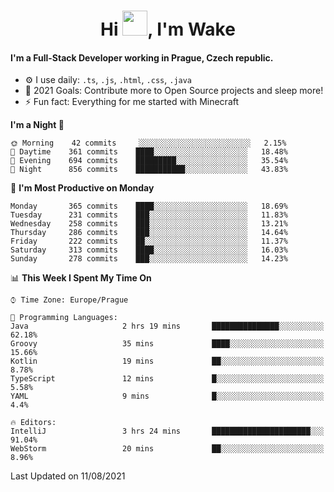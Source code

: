 <h1 align="center">Hi <img src="https://raw.githubusercontent.com/MrWakeCZ/MrWakeCZ/master/Hi.gif" width="40px" />, I'm Wake</h1>

#### I'm a Full-Stack Developer working in Prague, Czech republic.
- ⚙️ I use daily: `.ts`, `.js`, `.html`, `.css`, `.java`
- 🥅 2021 Goals: Contribute more to Open Source projects and sleep more!
- ⚡ Fun fact: Everything for me started with Minecraft

<!--START_SECTION:waka-->
**I'm a Night 🦉** 

```text
🌞 Morning    42 commits     ░░░░░░░░░░░░░░░░░░░░░░░░░   2.15% 
🌆 Daytime    361 commits    ████░░░░░░░░░░░░░░░░░░░░░   18.48% 
🌃 Evening    694 commits    █████████░░░░░░░░░░░░░░░░   35.54% 
🌙 Night      856 commits    ███████████░░░░░░░░░░░░░░   43.83%

```
📅 **I'm Most Productive on Monday** 

```text
Monday       365 commits    ████░░░░░░░░░░░░░░░░░░░░░   18.69% 
Tuesday      231 commits    ███░░░░░░░░░░░░░░░░░░░░░░   11.83% 
Wednesday    258 commits    ███░░░░░░░░░░░░░░░░░░░░░░   13.21% 
Thursday     286 commits    ███░░░░░░░░░░░░░░░░░░░░░░   14.64% 
Friday       222 commits    ██░░░░░░░░░░░░░░░░░░░░░░░   11.37% 
Saturday     313 commits    ████░░░░░░░░░░░░░░░░░░░░░   16.03% 
Sunday       278 commits    ███░░░░░░░░░░░░░░░░░░░░░░   14.23%

```


📊 **This Week I Spent My Time On** 

```text
⌚︎ Time Zone: Europe/Prague

💬 Programming Languages: 
Java                     2 hrs 19 mins       ███████████████░░░░░░░░░░   62.18% 
Groovy                   35 mins             ████░░░░░░░░░░░░░░░░░░░░░   15.66% 
Kotlin                   19 mins             ██░░░░░░░░░░░░░░░░░░░░░░░   8.78% 
TypeScript               12 mins             █░░░░░░░░░░░░░░░░░░░░░░░░   5.58% 
YAML                     9 mins              █░░░░░░░░░░░░░░░░░░░░░░░░   4.4%

🔥 Editors: 
IntelliJ                 3 hrs 24 mins       ██████████████████████░░░   91.04% 
WebStorm                 20 mins             ██░░░░░░░░░░░░░░░░░░░░░░░   8.96%

```


 Last Updated on 11/08/2021
<!--END_SECTION:waka-->
